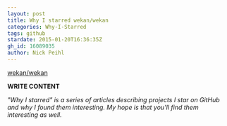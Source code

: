 ```yaml
---
layout: post
title: Why I starred wekan/wekan
categories: Why-I-Starred
tags: github
stardate: 2015-01-20T16:36:35Z
gh_id: 16089035
author: Nick Peihl
---
```


[wekan/wekan](https://github.com/wekan/wekan)

**WRITE CONTENT**

*"Why I starred" is a series of articles describing projects I star on GitHub and why I found them interesting. My hope is that you'll find them interesting as well.*

